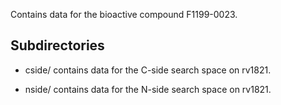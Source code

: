 Contains data for the bioactive compound F1199-0023.

## Subdirectories

- cside/ contains data for the C-side search space on rv1821.

- nside/ contains data for the N-side search space on rv1821.

